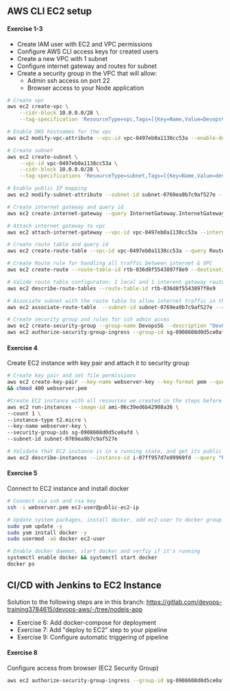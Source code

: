 ## AWS CLI EC2 setup
#### Exercise 1-3
- Create IAM user with EC2 and VPC permissions
- Configure AWS CLI access keys for created users
- Create a new VPC with 1 subnet
- Configure internet gateway and routes for subnet
- Create a security group in the VPC that will allow:
  - Admin ssh access on port 22
  - Browser access to your Node application

```bash
# Create vpc
aws ec2 create-vpc \
    --cidr-block 10.0.0.0/28 \
    --tag-specification 'ResourceType=vpc,Tags=[{Key=Name,Value=DevopsVpc}]'

# Enable DNS hostnames for the vpc
aws ec2 modify-vpc-attribute --vpc-id vpc-0497eb0a1138cc53a --enable-dns-hostnames "{\"Value\":true}"

# Create subnet
aws ec2 create-subnet \
    --vpc-id vpc-0497eb0a1138cc53a \
    --cidr-block 10.0.0.0/28 \
    --tag-specifications 'ResourceType=subnet,Tags=[{Key=Name,Value=devops-subnet}]'

# Enable public IP mapping
aws ec2 modify-subnet-attribute --subnet-id subnet-0769ea9b7c9af527e --map-public-ip-on-launch

# Create internet gateway and query id
aws ec2 create-internet-gateway --query InternetGateway.InternetGatewayId --output text

# Attach internet gateway to vpc
aws ec2 attach-internet-gateway --vpc-id vpc-0497eb0a1138cc53a --internet-gateway-id igw-09fff31e9a86c4479

# Create route table and query id
aws ec2 create-route-table --vpc-id vpc-0497eb0a1138cc53a --query RouteTable.RouteTableId --output text

# Create Route rule for handling all traffic between internet & VPC
aws ec2 create-route --route-table-id rtb-036d8f5543897f8e9 --destination-cidr-block 0.0.0.0/0 --gateway-id igw-09fff31e9a86c4479

# Valide route table configuraton: 1 local and 1 interent gateway routes
aws ec2 describe-route-tables --route-table-id rtb-036d8f5543897f8e9

# Associate subnet with the route table to allow internet traffic in the subnet as well
aws ec2 associate-route-table  --subnet-id subnet-0769ea9b7c9af527e --route-table-id rtb-036d8f5543897f8e9

```

```bash
# Create security group and rules for ssh admin acces
aws ec2 create-security-group --group-name DevopsSG --description "DevOps security group" --vpc-id vpc-0497eb0a1138cc53a
aws ec2 authorize-security-group-ingress --group-id sg-0908608d0d5ce0afd --protocol tcp --port 22 --cidr 178.2.184.90/32
```

#### Exercise 4
Create EC2 instance with key pair and attach it to security group
```bash
# Create key pair and set file permissions
aws ec2 create-key-pair --key-name webserver-key --key-format pem --query KeyMaterial --output text >> webserver.pem \
&& chmod 400 webserver.pem

#Create EC2 instance with all resources we created in the steps before
aws ec2 run-instances --image-id ami-06c39ed6b42908a36 \
--count 1 \
--instance-type t2.micro \
--key-name webserver-key \
--security-group-ids sg-0908608d0d5ce0afd \
--subnet-id subnet-0769ea9b7c9af527e

# Validate that EC2 instance is in a running state, and get its public ip address to connect via ssh
aws ec2 describe-instances --instance-id i-07ff957d7e89969fd --query "Reservations[*].Instances[*].{State:State.Name,Address:PublicIpAddress}"

```

#### Exercise 5
Connect to EC2 instance and install docker
```bash
# Connect via ssh and rsa key
ssh -i webserver.pem ec2-user@public-ec2-ip

# Update system packages, install docker, add ec2-user to docker group
sudo yum update -y
sudo yum install docker -y
sudo usermod -aG docker ec2-user

# Enable docker daemon, start docker and verfiy if it's running
systemctl enable docker && systemctl start docker
docker ps
```
## CI/CD with Jenkins to EC2 Instance
Solution to the following steps are in this branch: https://gitlab.com/devops-training3784615/devops-aws/-/tree/nodejs-app
  
- Exercise 6: Add docker-compose for deployment 
- Exercise 7: Add "deploy to EC2" step to your pipeline
- Exercise 9: Configure automatic triggering of pipeline

#### Exercise 8
Configure access from browser (EC2 Security Group)
```bash
aws ec2 authorize-security-group-ingress --group-id sg-0908608d0d5ce0afd --protocol tcp --port 3000 --cidr 0.0.0.0/0
```
